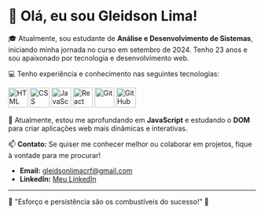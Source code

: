 # 👋 Olá, eu sou Gleidson Lima!

🎓 Atualmente, sou estudante de **Análise e Desenvolvimento de Sistemas**, iniciando minha jornada no curso em setembro de 2024. Tenho 23 anos e sou apaixonado por tecnologia e desenvolvimento web.

💻 Tenho experiência e conhecimento nas seguintes tecnologias:

<p>
  <img src="https://cdn.jsdelivr.net/gh/devicons/devicon/icons/html5/html5-original.svg" alt="HTML" width="40" height="40"/>
  <img src="https://cdn.jsdelivr.net/gh/devicons/devicon/icons/css3/css3-original.svg" alt="CSS" width="40" height="40"/>
  <img src="https://cdn.jsdelivr.net/gh/devicons/devicon/icons/javascript/javascript-original.svg" alt="JavaScript" width="40" height="40"/>
  <img src="https://cdn.jsdelivr.net/gh/devicons/devicon/icons/react/react-original.svg" alt="React" width="40" height="40"/>
  <img src="https://cdn.jsdelivr.net/gh/devicons/devicon/icons/git/git-original.svg" alt="Git" width="40" height="40"/>
  <img src="https://cdn.jsdelivr.net/gh/devicons/devicon/icons/github/github-original.svg" alt="GitHub" width="40" height="40"/>
</p>

🌱 Atualmente, estou me aprofundando em **JavaScript** e estudando o **DOM** para criar aplicações web mais dinâmicas e interativas.

📫 **Contato:** Se quiser me conhecer melhor ou colaborar em projetos, fique à vontade para me procurar!
- **Email:** gleidsonlimacrf@gmail.com
- **LinkedIn:** [Meu LinkedIn](https://www.linkedin.com/in/gleidsonsant/)

---

🌟 "Esforço e persistência são os combustíveis do sucesso!" 🌟
